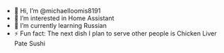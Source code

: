 - 👋 Hi, I’m @michaelloomis8191
- 👀 I’m interested in Home Assistant
- 🌱 I’m currently learning Russian
- ⚡ Fun fact: The next dish I plan to serve other people is Chicken Liver Pate Sushi

<!---
michaelloomis8191/michaelloomis8191 is a ✨ special ✨ repository because its `README.md` (this file) appears on your GitHub profile.
You can click the Preview link to take a look at your changes.
--->

